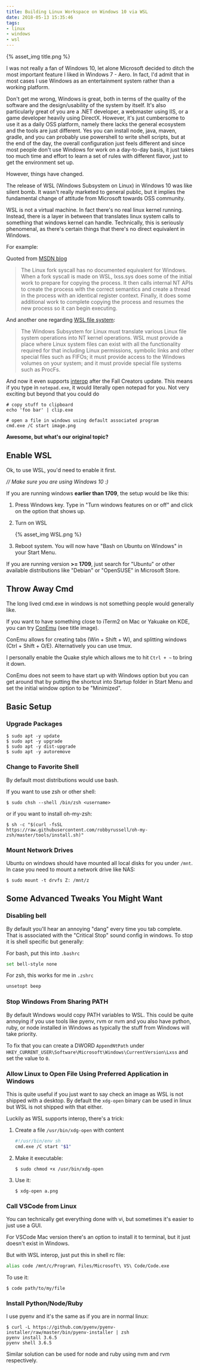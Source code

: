 ```yaml
---
title: Building Linux Workspace on Windows 10 via WSL
date: 2018-05-13 15:35:46
tags:
- linux
- windows
- wsl
---
```


{% asset_img title.png %}

I was not really a fan of Windows 10,
let alone Microsoft decided to ditch the most important feature I liked in Windows 7 - Aero.
In fact, I'd admit that in most cases I use Windows as an entertainment system
rather than a working platform.

Don't get me wrong, Windows is great, both in terms of the quality of the software
and the design/usability of the system by itself. It's also particularly great of you are
a .NET developer, a webmaster using IIS, or a game developer heavily using DirectX.
However, it's just cumbersome to use it as a daily OSS platform, namely there lacks the
general ecosystem and the tools are just different. Yes you can install node, java, maven,
gradle, and you can probably use powershell to write shell scripts, but at the end of the day,
the overall configuration just feels different and since most people don't use Windows
for work on a day-to-day basis, it just takes too much time and effort to learn a set of
rules with different flavor, just to get the environment set up.

However, things have changed.

The release of WSL (Windows Subsystem on Linux) in Windows 10 was like silent bomb.
It wasn't really marketed to general public, but it implies the fundamental
change of attitude from Microsoft towards OSS community.

WSL is not a virtual machine. In fact there's no real linux kernel running.
Instead, there is a layer in between that translates linux system calls to
something that windows kernel can handle. Technically, this is seriously phenomenal,
as there's certain things that there's no direct equivalent in Windows.

For example:

Quoted from [MSDN blog](https://blogs.msdn.microsoft.com/wsl/2016/06/08/wsl-system-calls/)

> The Linux fork syscall has no documented equivalent for Windows.
> When a fork syscall is made on WSL, lxss.sys does some of the initial work
> to prepare for copying the process.
> It then calls internal NT APIs to create the process with the correct semantics
> and create a thread in the process with an identical register context.
> Finally, it does some additional work to complete copying the process
> and resumes the new process so it can begin executing.

And another one regarding [WSL file system](https://blogs.msdn.microsoft.com/wsl/2016/06/15/wsl-file-system-support/):

> The Windows Subsystem for Linux must translate various Linux file system operations
> into NT kernel operations. WSL must provide a place where Linux system files can exist
> with all the functionality required for that including Linux permissions,
> symbolic links and other special files such as FIFOs;
> it must provide access to the Windows volumes on your system;
> and it must provide special file systems such as ProcFs.

And now it even supports [interop](https://docs.microsoft.com/en-us/windows/wsl/interop)
after the Fall Creators update. This means if you type in `notepad.exe`,
it would literally open notepad for you. Not very exciting but beyond that you could
do

```shell
# copy stuff to clipboard
echo 'foo bar' | clip.exe

# open a file in windows using default associated program
cmd.exe /C start image.png
```

**Awesome, but what's our original topic?**

## Enable WSL

Ok, to use WSL, you'd need to enable it first.

*// Make sure you are using Windows 10 :)*

If you are running windows **earlier than 1709**, the setup would be like this:

1. Press Windows key. Type in "Turn windows features on or off" and click on the option that shows up.
2. Turn on WSL

    {% asset_img WSL.png %}

3. Reboot system. You will now have "Bash on Ubuntu on Windows" in your Start Menu.

If you are running version **>= 1709**, just search for "Ubuntu"
or other available distributions like "Debian" or "OpenSUSE" in Microsoft Store.

## Throw Away Cmd

The long lived cmd.exe in windows is not something people would generally like.

If you want to have something close to iTerm2 on Mac or Yakuake on KDE,
you can try [ConEmu](https://conemu.github.io/) (see title image).

ConEmu allows for creating tabs (Win + Shift + W),
and splitting windows (Ctrl + Shift + O/E). Alternatively you can use tmux.

I personally enable the Quake style which allows me to hit `Ctrl + ~` to bring it down.

ConEmu does not seem to have start up with Windows option but you can get around that
by putting the shortcut into Startup folder in Start Menu and set the initial window
option to be "Minimized".

## Basic Setup

### Upgrade Packages

```shell
$ sudo apt -y update
$ sudo apt -y upgrade
$ sudo apt -y dist-upgrade
$ sudo apt -y autoremove
```

### Change to Favorite Shell

By default most distributions would use bash.

If you want to use zsh or other shell:

```shell
$ sudo chsh --shell /bin/zsh <username>
```

or if you want to install oh-my-zsh:

```shell
$ sh -c "$(curl -fsSL https://raw.githubusercontent.com/robbyrussell/oh-my-zsh/master/tools/install.sh)"
```

### Mount Network Drives

Ubuntu on windows should have mounted all local disks for you under `/mnt`.
In case you need to mount a network drive like NAS:

```shell
$ sudo mount -t drvfs Z: /mnt/z
```

## Some Advanced Tweaks You Might Want

### Disabling bell

By default you'll hear an annoying "dang" every time you tab complete.
That is associated with the "Critical Stop" sound config in windows.
To stop it is shell specific but generally:

For bash, put this into `.bashrc`

```bash
set bell-style none
```

For zsh, this works for me in `.zshrc`

```bash
unsetopt beep
```

### Stop Windows From Sharing PATH

By default Windows would copy PATH variables to WSL. This could be quite annoying
if you use tools like pyenv, rvm or nvm and you also have python, ruby, or node installed
in Windows as typically the stuff from Windows will take priority.

To fix that you can create a DWORD `AppendNtPath` under
`HKEY_CURRENT_USER\Software\Microsoft\Windows\CurrentVersion\Lxss` and set the value to `0`.

### Allow Linux to Open File Using Preferred Application in Windows

This is quite useful if you just want to say check an image as WSL is not shipped with a desktop.
By default the `xdg-open` binary can be used in linux but WSL is not shipped with that either.

Luckily as WSL supports interop, there's a trick:

1. Create a file `/usr/bin/xdg-open` with content

    ```bash
    #!/usr/bin/env sh
    cmd.exe /C start "$1"
    ```

2. Make it executable:

    ```shell
    $ sudo chmod +x /usr/bin/xdg-open
    ```

3. Use it:

    ```shell
    $ xdg-open a.png
    ```

### Call VSCode from Linux

You can technically get everything done with vi, but sometimes it's easier to just use a GUI.

For VSCode Mac version there's an option to install it to terminal, but it just doesn't exist in Windows.

But with WSL interop, just put this in shell rc file:

```bash
alias code /mnt/c/Program\ Files/Microsoft\ VS\ Code/Code.exe
```

To use it:

```shell
$ code path/to/my/file
```

### Install Python/Node/Ruby

I use pyenv and it's the same as if you are in normal linux:

```shell
$ curl -L https://github.com/pyenv/pyenv-installer/raw/master/bin/pyenv-installer | zsh
pyenv install 3.6.5
pyenv shell 3.6.5
```

Similar solution can be used for node and ruby using nvm and rvm respectively.
